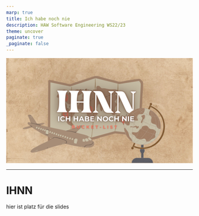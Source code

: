 ```yaml
---
marp: true
title: Ich habe noch nie
description: HAW Software Engineering WS22/23
theme: uncover
paginate: true
_paginate: false
---
```


![bg](./assets/full.png)

<!-- presenter notes als HTML kommentare -->

---

# <!--fit--> IHNN

hier ist platz für die slides

<!-- den rest bitte hier nachschauen:
[marp-cli-example](https://github.com/yhatt/marp-cli-example)
-->
